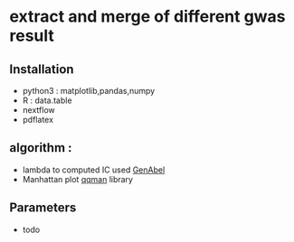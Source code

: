 # extract and merge of different gwas result

## Installation
* python3 : matplotlib,pandas,numpy
* R : data.table
* nextflow
* pdflatex

## algorithm :
* lambda to computed IC used [GenAbel](https://github.com/cran/GenABEL/blob/master/R/estlambda.R) 
* Manhattan plot [qqman]() library
## Parameters
* todo


